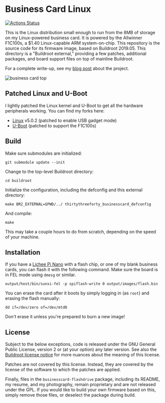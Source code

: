 # Business Card Linux

[![Actions Status](https://github.com/thirtythreeforty/businesscard-linux/workflows/CI/badge.svg)](https://github.com/thirtythreeforty/businesscard-linux/actions)

This is the Linux distribution small enough to run from the 8MB of storage on my Linux-powered business card.
It is powered by the Allwinner F1C100s, a $1.40 Linux-capable ARM system-on-chip.
This repository is the source code for its firmware image, based on Buildroot 2019.05.
This directory is a "Buildroot external," providing a few patches, additional packages, and board support files on top of mainline Buildroot.

For a complete write-up, see my [blog post][blog-post] about the project.

![business card top](doc/images/businesscard-top.jpg)

## Patched Linux and U-Boot

I lightly patched the Linux kernel and U-Boot to get all the hardware peripherals working.
You can find my forks here:

- [Linux][linux-f1c100s] v5.0.2 (patched to enable USB gadget mode)
- [U-Boot][uboot-f1c100s] (patched to support the F1C100s)

## Build

Make sure submodules are initialized:

	git submodule update --init

Change to the top-level Buildroot directory:

	cd buildroot

Initialize the configuration, including the defconfig and this external directory:

	make BR2_EXTERNAL=$PWD/../ thirtythreeforty_businesscard_defconfig

And compile:

	make

This may take a couple hours to do from scratch, depending on the speed of your machine.

## Installation

If you have a [Lichee Pi Nano][lichee-nano] with a flash chip, or one of my blank business cards, you can flash it with the following command.
Make sure the board is in FEL mode using `dmesg` or similar.

	output/host/bin/sunxi-fel -p spiflash-write 0 output/images/flash.bin

You can erase the card after it boots by simply logging in (as `root`) and erasing the flash manually:

	dd if=/dev/zero of=/dev/mtd0

Don't erase it unless you're prepared to burn a new image!

## License

Subject to the below exceptions, code is released under the GNU General Public License, version 2 or (at your option) any later version.
See also the [Buildroot license notice][buildroot-license] for more nuances about the meaning of this license.

Patches are not covered by this license. Instead, they are covered by the license of the software to which the patches are applied.

Finally, files in the `businesscard-flashdrive` package, including its README, my resume, and my photography, remain proprietary and are not released under the GPL.
If you would like to build your own firmware based on this, simply remove those files, or deselect the package during build.

[blog-post]: https://www.thirtythreeforty.net/posts/2019/12/my-business-card-runs-linux/
[linux-f1c100s]: https://github.com/thirtythreeforty/linux.git
[uboot-f1c100s]: https://github.com/thirtythreeforty/u-boot.git
[lichee-nano]: https://www.seeedstudio.com/Sipeed-Lichee-Nano-Linux-Development-Board-16M-Flash-WiFi-Version-p-2893.html
[buildroot-license]: https://buildroot.org/downloads/manual/manual.html#legal-info-buildroot
